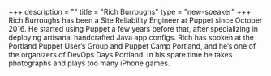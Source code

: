 +++
description = ""
title = "Rich Burroughs"
type = "new-speaker"
+++
Rich Burroughs has been a Site Reliability Engineer at Puppet since October
2016. He started using Puppet a few years before that, after specializing in
deploying artisanal handcrafted Java app configs. Rich has spoken at the
Portland Puppet User’s Group and Puppet Camp Portland, and he’s one of the
organizers of DevOps Days Portland. In his spare time he takes photographs and
plays too many iPhone games.